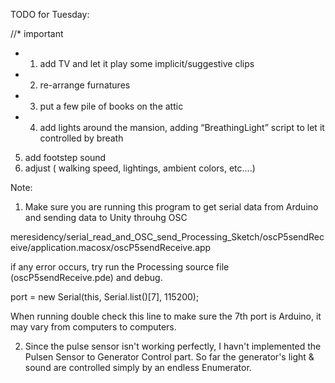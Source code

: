 TODO for Tuesday:

//* important

* 1. add TV and let it play some implicit/suggestive clips  
* 2. re-arrange furnatures 
* 3. put a few pile of books on the attic
* 4. add lights around the mansion, adding “BreathingLight” script to let it controlled by breath
5. add footstep sound
6. adjust ( walking speed, lightings, ambient colors, etc….)


Note:

1. Make sure you are running this program to get serial data from Arduino and sending data to Unity throuhg OSC

meresidency/serial_read_and_OSC_send_Processing_Sketch/oscP5sendReceive/application.macosx/oscP5sendReceive.app

if any error occurs, try run the Processing source file (oscP5sendReceive.pde) and debug. 

port = new Serial(this, Serial.list()[7], 115200);  

When running double check this line to make sure the 7th port is Arduino, it may vary from computers to computers.



2. Since the pulse sensor isn't working perfectly, I havn't implemented the Pulsen Sensor to Generator Control part. So far the generator's light & sound are controlled simply by an endless Enumerator. 



